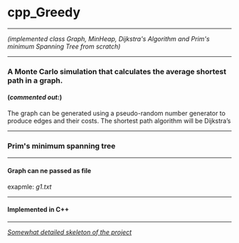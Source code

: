 # cpp_Greedy


---

*(implemented class Graph, MinHeap, Dijkstra's Algorithm and Prim's minimum Spanning Tree from scratch)*

---
### A Monte Carlo simulation that calculates the average shortest path in a graph. 
#### (_commented out:_)
The graph can be generated using a pseudo-random number generator to produce edges and their costs. 
The shortest path algorithm will be Dijkstra’s

---
### Prim's minimum spanning tree

---
#### Graph can ne passed as file
exapmle: _g1.txt_

---
#### Implemented in C++

---
[_Somewhat detailed skeleton of the project_](TODO.md)
